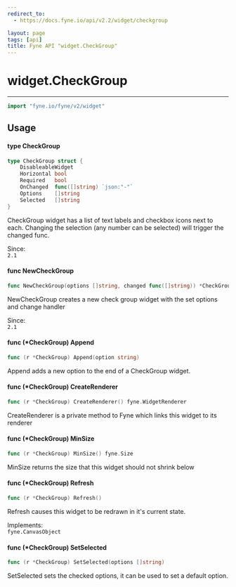 ```yaml
---
redirect_to:
  - https://docs.fyne.io/api/v2.2/widget/checkgroup

layout: page
tags: [api]
title: Fyne API "widget.CheckGroup"
---
```



# widget.CheckGroup
---
```go
import "fyne.io/fyne/v2/widget"
```

## Usage

#### type CheckGroup

```go
type CheckGroup struct {
	DisableableWidget
	Horizontal bool
	Required   bool
	OnChanged  func([]string) `json:"-"`
	Options    []string
	Selected   []string
}
```

CheckGroup widget has a list of text labels and checkbox icons next to each. Changing the selection (any number can be selected) will trigger the changed func.


<div class="since">Since: <code>
2.1</code></div>

#### func  NewCheckGroup

```go
func NewCheckGroup(options []string, changed func([]string)) *CheckGroup
```
NewCheckGroup creates a new check group widget with the set options and change handler


<div class="since">Since: <code>
2.1</code></div>

#### func (*CheckGroup) Append

```go
func (r *CheckGroup) Append(option string)
```
Append adds a new option to the end of a CheckGroup widget.

#### func (*CheckGroup) CreateRenderer

```go
func (r *CheckGroup) CreateRenderer() fyne.WidgetRenderer
```
CreateRenderer is a private method to Fyne which links this widget to its renderer

#### func (*CheckGroup) MinSize

```go
func (r *CheckGroup) MinSize() fyne.Size
```
MinSize returns the size that this widget should not shrink below

#### func (*CheckGroup) Refresh

```go
func (r *CheckGroup) Refresh()
```
Refresh causes this widget to be redrawn in it's current state.


<div class="implements">Implements: <code>
fyne.CanvasObject</code></div>

#### func (*CheckGroup) SetSelected

```go
func (r *CheckGroup) SetSelected(options []string)
```
SetSelected sets the checked options, it can be used to set a default option.

